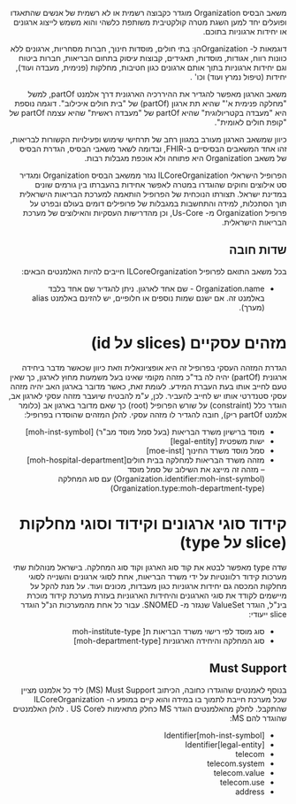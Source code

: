 <div dir="rtl" markdown="1">

משאב הבסיס Organization מוגדר כקבוצה רשמית או לא רשמית של אנשים שהתאגדו ופועלים יחד למען השגת מטרה קולקטיבית משותפת כלשהי והוא משמש לייצוג ארגונים או יחידות ארגוניות בתוכם.

דוגמאות ל- Organizationהן: בתי חולים, מוסדות חינוך, חברות מסחריות, ארגונים ללא כוונות רווח, אגודות, מוסדות, תאגידים, קבוצות עיסוק בתחום הבריאות, חברות ביטוח וגם יחידות ארגוניות בתוך אותם ארגונים כגון חטיבות, מחלקות (פנימית, מעבדה ועוד), יחידות (טיפול נמרץ ועוד) וכו' .

משאב הארגון מאפשר להגדיר את ההיררכיה הארגונית דרך אלמנט partOf, למשל "מחלקה פנימית א'" שהיא תת ארגון (partOf) של "בית חולים איכילוב". דוגמה נוספת היא "מעבדה בקטריולוגית" שהיא partOf של "מעבדה ראשית" שהיא עצמה partOf של "קופת חולים לאומית".

כיוון שמשאב הארגון מעורב במגוון רחב של תרחישי שימוש ופעילויות הקשורות לבריאות, זהו אחד המשאבים הבסיסיים ב-FHIR, ובדומה לשאר משאבי הבסיס, הגדרת הבסיס של משאב Organization היא פתוחה ולא אוכפת מגבלות רבות.

הפרופיל הישראלי ILCoreOrganization נגזר ממשאב הבסיס Organization ומגדיר סט אילוצים וחוקים שהוגדרו במטרה לאפשר אחידות בהעברתו בין גורמים שונים במדינת ישראל. תצורתו הנוכחית של הפרופיל הותאמה למערכת הבריאות הישראלית תוך הסתכלות, למידה והתחשבות במגבלות של פרופילים דומים בעולם ובפרט על פרופיל Organization מ- Us-Core, וכן מהדרישות העסקיות והאילוצים של מערכת הבריאות הישראלית.

## שדות חובה

בכל משאב התואם לפרופיל ILCoreOrganization חייבים להיות האלמנטים הבאים:

- Organization.name - שם אחד לארגון. ניתן להגדיר שם אחד בלבד באלמנט זה. אם ישנם שמות נוספים או חלופיים, יש להזינם באלמנט alias (מערך).

# מזהים עסקיים (slices על id)
הגדרת המזהה העסקי בפרופיל זה היא אופציונאלית וזאת כיוון שכאשר מדבר ביחידה ארגונית (partOf) יהיה לה בד"כ מזהה מקומי שאינו בעל משמעות מחוץ לארגון, כך שאין טעם לחייב אותו בעת העברת המידע. לעומת זאת, כאשר מדובר בארגון האב יהיה מזהה עסקי סטנדרטי אותו יש לחייב להעביר. לכן, ע"מ להבטיח שיועבר מזהה עסקי לארגון אב, הוגדר כלל (constraint) על שורש הפרופיל (root) כך שאם מדובר בארגון אב (כלומר אלמנט partOf ריק), חובה להגדיר לו מזהה עסקי. 
להלן המזהים שהוסדרו בפרופיל:
-	מוסד ברישיון משרד הבריאות (בעל סמל מוסד מב"ר) [moh-inst-symbol] 
-	ישות משפטית [legal-entity] 
-	סמל מוסד משרד החינוך [moe-inst] 
-	מזהה משרד הבריאות למחלקה בבית חולים[moh-hospital-department] – מזהה זה מייצג את השילוב של סמל מוסד (Organization.identifier:moh-inst-symbol) עם סוג המחלקה (Organization.type:moh-department-type)

# קידוד סוגי ארגונים וקידוד וסוגי מחלקות (slice  על type)
שדה type מאפשר לבטא את קוד סוג הארגון וקוד סוג המחלקה. בישראל מנוהלות שתי מערכות קידוד רלוונטיות על ידי משרד הבריאות, אחת לסוגי ארגונים והשנייה לסוגי מחלקות המכסה גם יחידות ארגוניות כגון מעבדות, מכונים ועוד. 
על מנת להקל על מיישמים לקודד את סוגי הארגונים והיחידות הארגוניות בעזרת מערכת קידוד מוכרת בינ"ל, הוגדר ValueSet שנגזר מ- SNOMED.
עבור כל אחת מהמערכות הנ"ל הוגדר slice ייעודי:
-	סוג מוסד לפי רישוי משרד הבריאות ת[ moh-institute-type
-	סוג המחלקה והיחידה הארגוניות [moh-department-type]

## Must Support

בנוסף לאמנטים שהוגדרו כחובה, הכיתוב MS) Must Support) ליד כל אלמנט מציין שכל מערכת חייבת לתמוך בו במידה והוא קיים במופע ה- ILCoreOrganization שהתקבל. לחלק מהאלמנטים הוגדר MS כחלק מתאימות לUS Core . להלן האלמנטים שהוגדר להם MS:

- Identifier[moh-inst-symbol]
- Identifier[legal-entity]
- telecom
- telecom.system
- telecom.value
- telecom.use
- address


</div>